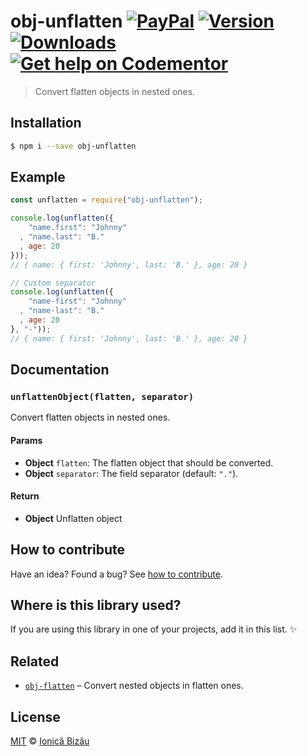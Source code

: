 # obj-unflatten [![PayPal](https://img.shields.io/badge/%24-paypal-f39c12.svg)][paypal-donations] [![Version](https://img.shields.io/npm/v/obj-unflatten.svg)](https://www.npmjs.com/package/obj-unflatten) [![Downloads](https://img.shields.io/npm/dt/obj-unflatten.svg)](https://www.npmjs.com/package/obj-unflatten) [![Get help on Codementor](https://cdn.codementor.io/badges/get_help_github.svg)](https://www.codementor.io/johnnyb?utm_source=github&utm_medium=button&utm_term=johnnyb&utm_campaign=github)

> Convert flatten objects in nested ones.

## Installation

```sh
$ npm i --save obj-unflatten
```

## Example

```js
const unflatten = require("obj-unflatten");

console.log(unflatten({
    "name.first": "Johnny"
  , "name.last": "B."
  , age: 20
}));
// { name: { first: 'Johnny', last: 'B.' }, age: 20 }

// Custom separator
console.log(unflatten({
    "name-first": "Johnny"
  , "name-last": "B."
  , age: 20
}, "-"));
// { name: { first: 'Johnny', last: 'B.' }, age: 20 }
```

## Documentation

### `unflattenObject(flatten, separator)`
Convert flatten objects in nested ones.

#### Params
- **Object** `flatten`: The flatten object that should be converted.
- **Object** `separator`: The field separator (default: `"."`).

#### Return
- **Object** Unflatten object

## How to contribute
Have an idea? Found a bug? See [how to contribute][contributing].

## Where is this library used?
If you are using this library in one of your projects, add it in this list. :sparkles:

## Related

 - [`obj-flatten`](https://github.com/IonicaBizau/obj-flatten) – Convert nested objects in flatten ones.

## License

[MIT][license] © [Ionică Bizău][website]

[paypal-donations]: https://www.paypal.com/cgi-bin/webscr?cmd=_s-xclick&hosted_button_id=RVXDDLKKLQRJW
[donate-now]: http://i.imgur.com/6cMbHOC.png

[license]: http://showalicense.com/?fullname=Ionic%C4%83%20Biz%C4%83u%20%3Cbizauionica%40gmail.com%3E%20(http%3A%2F%2Fionicabizau.net)&year=2016#license-mit
[website]: http://ionicabizau.net
[contributing]: /CONTRIBUTING.md
[docs]: /DOCUMENTATION.md